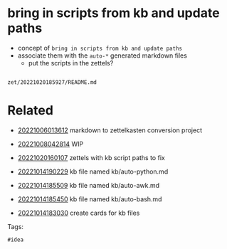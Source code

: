 # bring in scripts from kb and update paths

- concept of `bring in scripts from kb and update paths`
- associate them with the `auto-*` generated markdown files
  - put the scripts in the zettels?

```
```

` zet/20221020185927/README.md `

# Related

- [20221006013612](/zet/20221006013612/README.md) markdown to zettelkasten conversion project

- [20221008042814](/zet/20221008042814/README.md) WIP

- [20221020160107](/zet/20221020160107/README.md) zettels with kb script paths to fix

- [20221014190229](/zet/20221014190229/README.md) kb file named kb/auto-python.md

- [20221014185509](/zet/20221014185509/README.md) kb file named kb/auto-awk.md

- [20221014185450](/zet/20221014185450/README.md) kb file named kb/auto-bash.md

- [20221014183030](/zet/20221014183030/README.md) create cards for kb files

Tags:

    #idea
